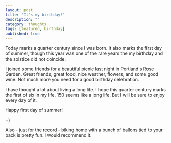 ```yaml
---
layout: post 
title: "It's my birthday!" 
description: "" 
category: thoughts 
tags: [featured, birthday]
published: true
---
```



Today marks a quarter century since I was born. It also marks the first day of summer, though this year was one of the rare years the my birthday and the solstice did not coincide. 

I joined some friends for a beautiful picnic last night in Portland's Rose Garden. Great friends, great food, nice weather, flowers, and some good wine. Not much more you need for a good birthday celebration.

I have thought a lot about living a long life. I hope this quarter century marks the first of six in my life. 150 seems like a long life. But I will be sure to enjoy every day of it. 

Happy first day of summer!

=)

Also - just for the record - biking home with a bunch of ballons tied to your back is pretty fun. I would recommend it.



